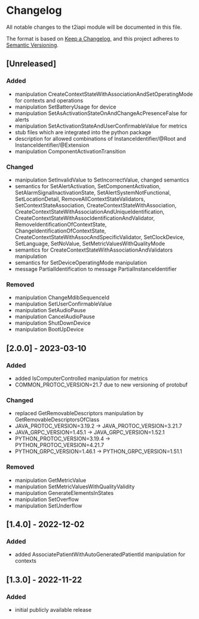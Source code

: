 # Changelog
All notable changes to the t2iapi module will be documented in this file.

The format is based on [Keep a Changelog](https://keepachangelog.com/en/1.0.0/),
and this project adheres to [Semantic Versioning](https://semver.org/spec/v2.0.0.html).

## [Unreleased]

### Added
- manipulation CreateContextStateWithAssociationAndSetOperatingMode for contexts and operations
- manipulation SetBatteryUsage for device
- manipulation SetAsActivationStateOnAndChangeAcPresenceFalse for alerts
- manipulation SetActivationStateAndUserConfirmableValue for metrics
- stub files which are integrated into the python package
- description for allowed combinations of InstanceIdentifier/@Root and InstanceIdentifier/@Extension
- manipulation ComponentActivationTransition

### Changed

- manipulation SetInvalidValue to SetIncorrectValue, changed semantics
- semantics for SetAlertActivation, SetComponentActivation, SetAlarmSignalInactivationState, 
    SetAlertSystemNotFunctional, SetLocationDetail, RemoveAllContextStateValidators, SetContextStateAssociation,
    CreateContextStateWithAssociation, CreateContextStateWithAssociationAndUniqueIdentification, 
    CreateContextStateWithAssocIdentificationAndValidator, RemoveIdentificationOfContextState,
    ChangeIdentificationOfContextState, CreateContextStateWithAssocAndSpecificValidator,
    SetClockDevice, SetLanguage, SetNoValue, SetMetricValuesWithQualityMode
- semantics for CreateContextStateWithAssociationAndValidators manipulation
- semantics for SetDeviceOperatingMode manipulation
- message PartialIdentification to message PartialInstanceIdentifier

### Removed

- manipulation ChangeMdibSequenceId
- manipulation SetUserConfirmableValue
- manipulation SetAudioPause
- manipulation CancelAudioPause
- manipulation ShutDownDevice
- manipulation BootUpDevice

## [2.0.0] - 2023-03-10

### Added

- added IsComputerControlled manipulation for metrics
- COMMON_PROTOC_VERSION=21.7 due to new versioning of protobuf

### Changed

- replaced GetRemovableDescriptors manipulation by GetRemovableDescriptorsOfClass
- JAVA_PROTOC_VERSION=3.19.2 -> JAVA_PROTOC_VERSION=3.21.7
- JAVA_GRPC_VERSION=1.45.1 -> JAVA_GRPC_VERSION=1.52.1
- PYTHON_PROTOC_VERSION=3.19.4 -> PYTHON_PROTOC_VERSION=4.21.7
- PYTHON_GRPC_VERSION=1.46.1 -> PYTHON_GRPC_VERSION=1.51.1

### Removed

- manipulation GetMetricValue
- manipulation SetMetricValuesWithQualityValidity
- manipulation GenerateElementsInStates
- manipulation SetOverflow 
- manipulation SetUnderflow 

## [1.4.0] - 2022-12-02

### Added

- added AssociatePatientWithAutoGeneratedPatientId manipulation for contexts


## [1.3.0] - 2022-11-22

### Added

- initial publicly available release
